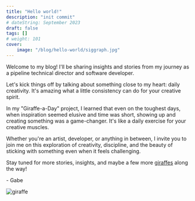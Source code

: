 ```yaml
---
title: "Hello world!"
description: "init commit"
# dateString: September 2023
draft: false
tags: []
# weight: 101
cover:
    image: "/blog/hello-world/siggraph.jpg"
---
```


Welcome to my blog! I'll be sharing insights and stories from my journey as a pipeline technical director and software developer.

Let's kick things off by talking about something close to my heart: daily creativity. It's amazing what a little consistency can do for your creative spirit.

In my "Giraffe-a-Day" project, I learned that even on the toughest days, when inspiration seemed elusive and time was short, showing up and creating something was a game-changer. It's like a daily exercise for your creative muscles.

Whether you're an artist, developer, or anything in between, I invite you to join me on this exploration of creativity, discipline, and the beauty of sticking with something even when it feels challenging.

Stay tuned for more stories, insights, and maybe a few more [giraffes](/projects/yearofthegiraffe) along the way!

\- Gabe

![giraffe](/blog/hello-world/normanrockwell.PNG)
